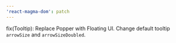 ```yaml
---
'react-magma-dom': patch
---
```


fix(Tooltip): Replace Popper with Floating UI. Change default tooltip `arrowSize` and `arrowSizeDoubled`.
